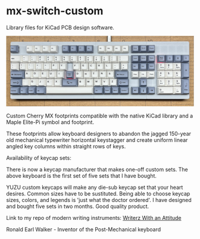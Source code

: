 # mx-switch-custom
Library files for KiCad PCB design software.

<img src="Images/MaximusGitHub.png" width="650" />

Custom Cherry MX footprints compatible with the native KiCad library and a Maple Elite-Pi symbol and footprint. 

These footprints allow keyboard designers to abandon the jagged 150-year old mechanical typewriter horizontal keystagger and 
create uniform linear angled key columns within straight rows of keys.

Availability of keycap sets:

There is now a keycap manufacturer that makes one-off custom sets. The above keyboard is the first set of five sets that I have bought.

YUZU custom keycaps will make any die-sub keycap set that your heart desires. Common sizes have to be sustituted. Being able to choose 
keycap sizes, colors, and legends is 'just what the doctor ordered'. I have designed and bought five sets in two months. Good quality product.

Link to my repo of modern writing instruments: [Writerz With an Attitude](https://github.com/Dholydai/writerz-with-an-attitude)

Ronald Earl Walker - Inventor of the Post-Mechanical keyboard

